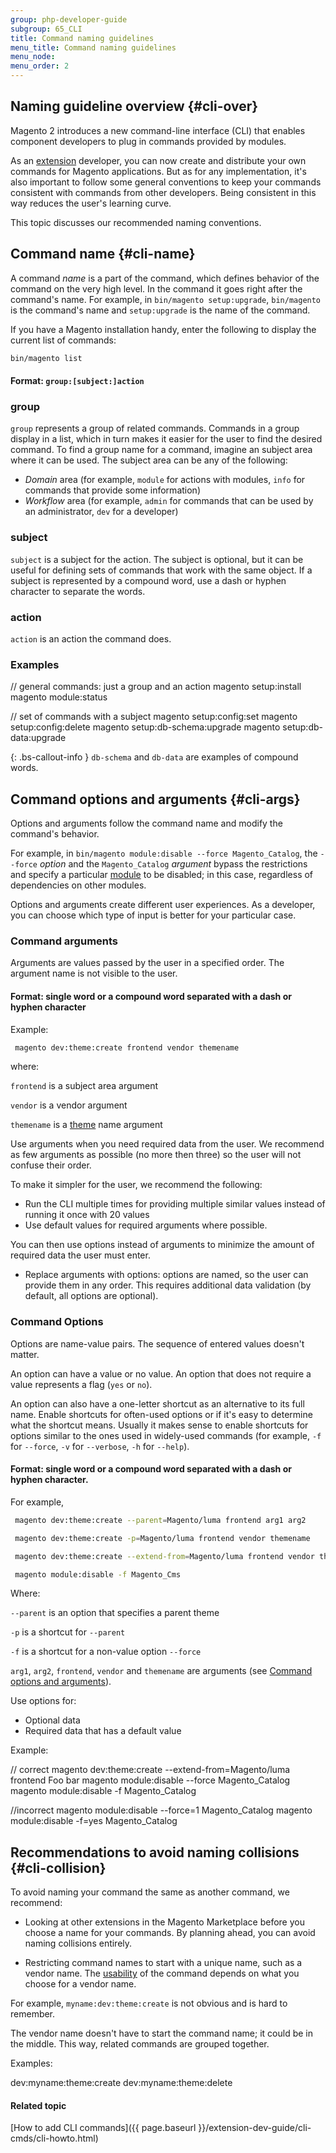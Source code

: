 ```yaml
---
group: php-developer-guide
subgroup: 65_CLI
title: Command naming guidelines
menu_title: Command naming guidelines
menu_node:
menu_order: 2
---
```


<!-- http://olgakopylova.espritica.com/naming-conventions-for-cli-commands-in-magento-2/
 -->

## Naming guideline overview {#cli-over}

Magento 2 introduces a new command-line interface (CLI) that enables component developers to plug in commands provided by modules.

As an [extension](https://glossary.magento.com/extension) developer, you can now create and distribute your own commands for Magento applications. But as for any implementation, it's also important to follow some general conventions to keep your commands consistent with commands from other developers. Being consistent in this way reduces the user's learning curve.

This topic discusses our recommended naming conventions.

## Command name {#cli-name}

A command *name* is a part of the command, which defines behavior of the command on the very high level. In the command it goes right after the command's name.
For example, in `bin/magento setup:upgrade`, `bin/magento` is the command's name and `setup:upgrade` is the name of the command.

If you have a Magento installation handy, enter the following to display the current list of commands:

```bash
bin/magento list
```

#### Format: `group:[subject:]action`

### group
`group` represents a group of related commands. Commands in a group display in a list, which in turn makes it easier for the user to find the desired command. To find a group name for a command, imagine an subject area where it can be used. The subject area can be any of the following:

* *Domain* area (for example, `module` for actions with modules, `info` for commands that provide some information)
* *Workflow* area (for example, `admin` for commands that can be used by an administrator, `dev` for a developer)

### subject
`subject` is a subject for the action. The subject is optional, but it can be useful for defining sets of commands that work with the same object. If a subject is represented by a compound word, use a dash or hyphen character to separate the words.

### action
`action` is an action the command does.

### Examples
 // general commands: just a group and an action
 magento setup:install
 magento module:status

 // set of commands with a subject
 magento setup:config:set
 magento setup:config:delete
 magento setup:db-schema:upgrade
 magento setup:db-data:upgrade

{: .bs-callout-info }
`db-schema` and `db-data` are examples of compound words.

## Command options and arguments {#cli-args}

Options and arguments follow the command name and modify the command's behavior.

For example, in `bin/magento module:disable --force Magento_Catalog`, the `--force` *option* and the `Magento_Catalog` *argument* bypass the restrictions and specify a particular [module](https://glossary.magento.com/module) to be disabled; in this case, regardless of dependencies on other modules.

Options and arguments create different user experiences. As a developer, you can choose which type of input is better for your particular case.

### Command arguments

Arguments are values passed by the user in a specified order. The argument name is not visible to the user.

#### Format: single word or a compound word separated with a dash or hyphen character

Example:

```bash
 magento dev:theme:create frontend vendor themename
```

where:

`frontend` is a subject area argument

`vendor` is a vendor argument

`themename` is a [theme](https://glossary.magento.com/theme) name argument

Use arguments when you need required data from the user. We recommend as few arguments as possible (no more then three) so the user will not confuse their order.

To make it simpler for the user, we recommend the following:

* Run the CLI multiple times for providing multiple similar values instead of running it once with 20 values
* Use default values for required arguments where possible.

 You can then use options instead of arguments to minimize the amount of required data the user must enter.

* Replace arguments with options: options are named, so the user can provide them in any order. This requires additional data validation (by default, all options are optional).

### Command Options

Options are name-value pairs. The sequence of entered values doesn't matter.

An option can have a value or no value. An option that does not require a value represents a flag (`yes` or `no`).

An option can also have a one-letter shortcut as an alternative to its full name. Enable shortcuts for often-used options or if it's easy to determine what the shortcut means. Usually it makes sense to enable shortcuts for options similar to the ones used in widely-used commands (for example, `-f` for `--force`, `-v` for `--verbose`, `-h` for `--help`).

#### Format: single word or a compound word separated with a dash or hyphen character.

For example,

```bash
 magento dev:theme:create --parent=Magento/luma frontend arg1 arg2
```

```bash
 magento dev:theme:create -p=Magento/luma frontend vendor themename
```

```bash
 magento dev:theme:create --extend-from=Magento/luma frontend vendor themename
```

```bash
 magento module:disable -f Magento_Cms
```

Where:

`--parent` is an option that specifies a parent theme

`-p` is a shortcut for `--parent`

`-f` is a shortcut for a non-value option `--force`

`arg1`, `arg2`, `frontend`, `vendor` and `themename` are arguments (see [Command options and arguments](#cli-args)).

Use options for:

* Optional data
* Required data that has a default value

Example:

 // correct
 magento dev:theme:create --extend-from=Magento/luma frontend Foo bar
 magento module:disable --force Magento_Catalog
 magento module:disable -f Magento_Catalog

 //incorrect
 magento module:disable --force=1 Magento_Catalog
 magento module:disable -f=yes Magento_Catalog

## Recommendations to avoid naming collisions {#cli-collision}

To avoid naming your command the same as another command, we recommend:

* Looking at other extensions in the Magento Marketplace before you choose a name for your commands. By planning ahead, you can avoid naming collisions entirely.

* Restricting command names to start with a unique name, such as a vendor name. The [usability](https://glossary.magento.com/usability) of the command depends on what you choose for a vendor name.

 For example, `myname:dev:theme:create` is not obvious and is hard to remember.

 The vendor name doesn't have to start the command name; it could be in the middle. This way, related commands are grouped together.

 Examples:

  dev:myname:theme:create
  dev:myname:theme:delete

#### Related topic

[How to add CLI commands]({{ page.baseurl }}/extension-dev-guide/cli-cmds/cli-howto.html)
